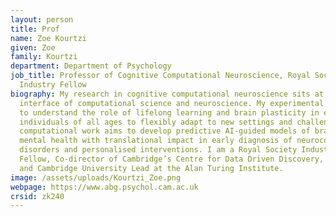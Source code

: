 ```yaml
---
layout: person
title: Prof
name: Zoe Kourtzi
given: Zoe
family: Kourtzi
department: Department of Psychology
job_title: Professor of Cognitive Computational Neuroscience, Royal Society
  Industry Fellow
biography: My research in cognitive computational neuroscience sits at the
  interface of computational science and neuroscience. My experimental work aims
  to understand the role of lifelong learning and brain plasticity in enabling
  individuals of all ages to flexibly adapt to new settings and challenges. My
  computational work aims to develop predictive AI-guided models of brain and
  mental health with translational impact in early diagnosis of neurocognitive
  disorders and personalised interventions. I am a Royal Society Industry
  Fellow, Co-director of Cambridge’s Centre for Data Driven Discovery, Fellow
  and Cambridge University Lead at the Alan Turing Institute.
image: /assets/uploads/Kourtzi_Zoe.png
webpage: https://www.abg.psychol.cam.ac.uk
crsid: zk240
---
```

